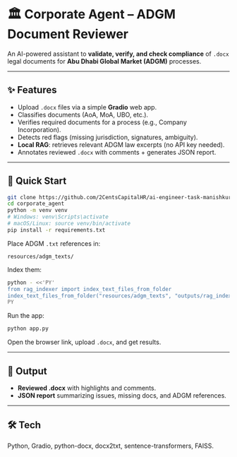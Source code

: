 # 🏛 Corporate Agent – ADGM Document Reviewer

An AI-powered assistant to **validate, verify, and check compliance** of `.docx` legal documents for **Abu Dhabi Global Market (ADGM)** processes.

---

## ✨ Features
- Upload `.docx` files via a simple **Gradio** web app.
- Classifies documents (AoA, MoA, UBO, etc.).
- Verifies required documents for a process (e.g., Company Incorporation).
- Detects red flags (missing jurisdiction, signatures, ambiguity).
- **Local RAG**: retrieves relevant ADGM law excerpts (no API key needed).
- Annotates reviewed `.docx` with comments + generates JSON report.

---

## 🚀 Quick Start
```bash
git clone https://github.com/2CentsCapitalHR/ai-engineer-task-manishkurps.git
cd corporate_agent
python -m venv venv
# Windows: venv\Scripts\activate
# macOS/Linux: source venv/bin/activate
pip install -r requirements.txt
````

Place ADGM `.txt` references in:

```
resources/adgm_texts/
```

Index them:

```bash
python - <<'PY'
from rag_indexer import index_text_files_from_folder
index_text_files_from_folder("resources/adgm_texts", "outputs/rag_index")
PY
```

Run the app:

```bash
python app.py
```

Open the browser link, upload `.docx`, and get results.

---

## 📜 Output

* **Reviewed .docx** with highlights and comments.
* **JSON report** summarizing issues, missing docs, and ADGM references.

---

## 🛠 Tech

Python, Gradio, python-docx, docx2txt, sentence-transformers, FAISS.

```
